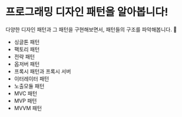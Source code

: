 # 프로그래밍 디자인 패턴을 알아봅니다!
다양한 디자인 패턴과 그 패턴을 구현해보면서, 패턴들의 구조를 파악해봅니다. 🚀

<ul>
<li>싱글톤 패턴</li>
<li>팩토리 패턴</li>
<li>전략 패턴</li>
<li>옵저버 패턴</li>
<li>프록시 패턴과 프록시 서버</li>
<li>이터레이터 패턴</li>
<li>노출모듈 패턴</li>
<li>MVC 패턴</li>
<li>MVP 패턴</li>
<li>MVVM 패턴</li>
</ul>
